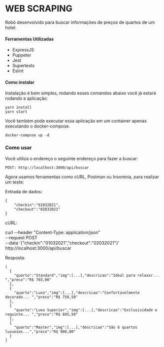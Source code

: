# WEB SCRAPING

Robô desenvolvido para buscar informações de preços de quartos de um hotel.

#### Ferramentas Utilizadas

 - ExpressJS
 - Puppeter
 - Jest
 - Supertests 
 - Eslint

 
#### Como instalar

Instalação é bem simples, rodando esses comandos abaixo você já estará rodando a aplicação:

````
yarn install
yarn start
````

Você também pode executar essa aplicação em um container apenas executando o docker-compose.

```
docker-compose up -d
```

### Como usar

Você utiliza o endereço o seguinte endereço para fazer a buscar: 

`POST: http://localhost:3000/api/buscar`

Agora usamos ferramentas como cURL, Postman ou Insomnia, para realizar um teste:

Entrada de dados: 

````
{
    "checkin":"01032021",
    "checkout":"02032021"
}
````
cURL:

curl --header "Content-Type: application/json" \
  --request POST \
  --data '{"checkin":"01032021","checkout":"02032021"}' \
  http://localhost:3000/api/buscar

Resposta: 

````
[
  {
    "quarto":"Standard","img":[...],"descricao":"Ideal para relaxar... ","preco":"R$ 703,00"
  },
  {
    "quarto":"Luxo","img":[...],"descricao":"Confortavelmente decorado... ","preco":"R$ 750,50"
  },
  {
    "quarto":"Luxo Superior","img":[...],"descricao":"Exclusividade e requinte... ","preco":"R$ 845,50"
  },
  {
    "quarto":"Master","img":[...],"descricao":"São 6 quartos luxuosos...","preco":"R$ 988,00"
  }
]
````

